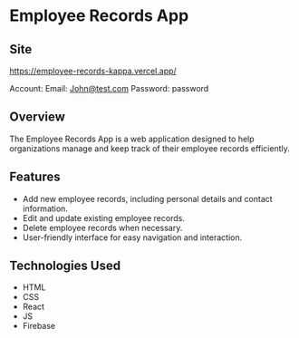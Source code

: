 # Employee Records App

## Site
https://employee-records-kappa.vercel.app/

Account:
Email: John@test.com
Password: password

## Overview
The Employee Records App is a web application designed to help organizations manage and keep track of their employee records efficiently.

## Features
- Add new employee records, including personal details and contact information.
- Edit and update existing employee records.
- Delete employee records when necessary.
- User-friendly interface for easy navigation and interaction.

## Technologies Used
- HTML
- CSS
- React
- JS
- Firebase
